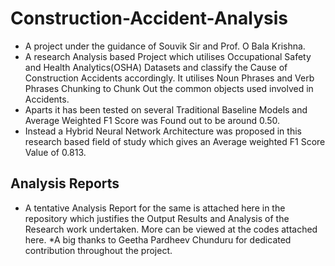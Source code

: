 # Construction-Accident-Analysis
* A project under the guidance of Souvik Sir and Prof. O Bala Krishna.
* A research Analysis based Project which utilises Occupational Safety and Health Analytics(OSHA) Datasets and classify the Cause of Construction Accidents accordingly. It utilises Noun Phrases and Verb Phrases Chunking to Chunk Out the common objects used involved in Accidents.
* Aparts it has been tested on several Traditional Baseline Models and Average Weighted F1 Score was Found out to be around 0.50. 
* Instead a Hybrid Neural Network Architecture was proposed in this research based field of study which gives an Average weighted F1 Score Value of 0.813.


## Analysis Reports
* A tentative Analysis Report for the same is attached here in the repository which justifies the Output Results and Analysis of the Research work undertaken. More can be viewed at the codes attached here.
*A big thanks to Geetha Pardheev Chunduru for dedicated contribution throughout the project.
